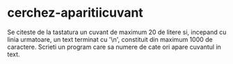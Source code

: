 # cerchez-aparitiicuvant
Se citeste de la tastatura un cuvant de maximum 20 de litere si, incepand cu linia urmatoare, un text terminat cu '\n', constituit din maximum 1000 de caractere.
Scrieti un program care sa numere de cate ori apare cuvantul in text.
